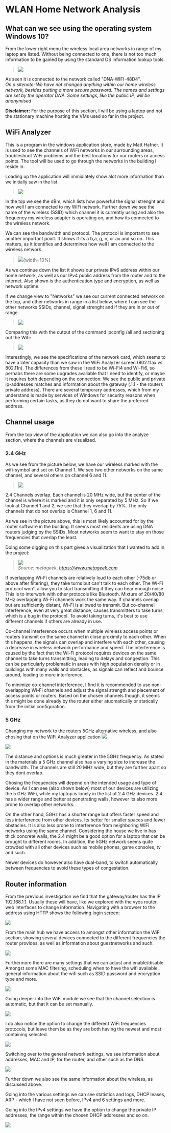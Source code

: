 # WLAN Home Network Analysis

## What can we see using the operating system Windows 10?

From the lower right menu the wireless local area networks in range of my laptop are listed. Without being connected to one, there is not too much information to be gained by using the standard OS information lookup tools. 

>![](/documentation/E14/wifi1.jpeg)

As seen it is connected to the network called "DNA-WIFI-48D4". \
*On a sitenote: We have not changed anything within our home wireless network, besides putting a more secure password. The names and settings are set by the operator DNA. Some settings, like the public IP, will be anonymised*

**Disclaimer:** For the purpose of this section, I will be using a laptop and not the stationary machine hosting the VMs used so far in the project. 


## WiFi Analyzer

This is a program in the windows application store, made by Matt Hafner. It is used to see the channels of WiFi networks in our surrounding areas, troubleshoot WiFi problems and the best locations for our routers or access points. 
The tool will be used to go through the networks in the building I reside in. 


Loading up the application will immidiately show alot more information than we initially saw in the list. 

>![](/documentation/E14/wifi2c.jpg)

In the top we see the dBm, which lists how powerful the signal strenght and how well I am connected to my WiFi network. 
Further down we see the name of the wireless (SSID) which channel it is currently using and also the frequency my wireless adapter is operating on, and how its connected to the wireless network. 

We can see the bandwidth and protocol. The protocol is important to see another important point. It shows if its a b,a, g, n, or ax and so on. This matters, as it identifies and determines how well I am connected 
to the wireless network. 

>![](/documentation/E14/wifiprotocol.png){width=10%}

As we continue down the list it shows our private IPv6 address within our home network, as well as our IPv4 public address from the router and to the internet. 
Also shown is the authentication type and encryption, as well as network uptime.

If we change view to "Networks" we see our current connected network on the top, and other networks in range in a list below, where I can see the other networks SSIDs, channel, signal strenght and if they are in or out of range. 

>![](/documentation/E14/wifi3.jpeg)

Comparing this with the output of the command ipconfig /all and sectioning out the Wifi:

>![](/documentation/E14/wifi4.jpeg)


Interestingly, we see the specifications of the network card, which seems to have a later capacity than we saw in the WiFi Analyzer screen (802.11ax vs 802.11n). The differences from these I read to be Wi-Fi4 and Wi-Fi6, so perhabs there are some upgrades avaliable that I need to identify, or maybe it requires both depending on the connection. 
We see the public and private ip-addresses matches and information about the gateway (.1.1 - the routers private address). There are several temporary addresses, which from my understand is made by services of Windows for security reasons when performing certain tasks, as they do not want to share the preferred address. 


## Channel usage

From the top view of the application we can also go into the analyze section, where the channels are visualized. 


### 2.4 GHz

As we see from the picture below, we have our wireless marked with the wifi-symbol and set on Channel 1. We see two other networks on the same channel, and several others on channel 6 and 11. 
>![](/documentation/E14/wifichannel1.jpeg)

2.4 Channels overlap. Each channel is 20 MHz wide, but the center of the channel is where it is marked and it is only separated by 5 MHz. So if we look at Channel 1 and 2, we see that they overlap by 75%. The only channels that do not overlap is Channel 1, 6 and 11. 

As we see in the picture above, this is most likely accounted for by the router software in the building. It seems most residents are using DNA routers judging by the SSIDs. Most networks seem to want to stay on those frequencies that overlap the least.

Doing some digging on this part gives a visualization that I wanted to add in the project:
>![](/documentation/E14/metageek.jpeg)\
*Source: metageek, https://www.metageek.com*

If overlapping Wi-Fi channels are relatively loud to each other (-75db or above after filtering), they take turns but can't talk to each other. The Wi-Fi protocol won't allow you to start transmitting 
if they can hear enough noise. This is to interwork with other protocols like Bluetooth. Mixture of 20/40/80 MHz overlapping Wi-Fi channels work the same way. If channels overlap but are sufficiently distant, 
Wi-Fi is allowed to transmit. But co-channel interference, even at very great distance, causes transmitters to take turns, which is a bug in the protocol. To avoid taking turns, it's best to use different channels if others are already in use.

Co-channel interference occurs when multiple wireless access points or routers transmit on the same channel in close proximity to each other. When this happens, the signals can overlap and interfere with each other, 
causing a decrease in wireless network performance and speed. The interference is caused by the fact that the Wi-Fi protocol requires devices on the same channel to take turns transmitting, leading to delays and congestion. 
This can be particularly problematic in areas with high population density or in buildings with many walls and obstacles, as signals can reflect and bounce around, leading to more interference. 

To minimize co-channel interference, I find it is recommended to use non-overlapping Wi-Fi channels and adjust the signal strength and placement of access points or routers. Based on the chosen channels though, 
it seems this might be done already by the router either atuomatically or statically from the initial configuration. 


### 5 GHz

Changing my network to the routers 5GHz alternative wireless, and also chosing that on the WiFi Analyzer application ![](/documentation/E14/wifi5ghz.jpeg)

![](/documentation/E14/wifi5ghz2.jpeg)

The distance and options is much greater in the 5GHz frequency. As stated in the materials a 5 GHz channel also has a varying size to increase the bandwidth. The channels are still 20 MHz wide, but they are further apart so they dont overlap. 

Chosing the frequencies will depend on the intended usage and type of device. As I can see (also shown below) most of our devices are utilizing the 5 GHz WiFi, while my laptop is lonely in the list of 2.4 GHz devices. 2.4 has a wider range and 
better at penetrating walls, however its also more prone to overlap other networks. 

On the other hand, 5GHz has a shorter range but offers faster speed and less interference from other devices. Its better for smaller spaces and fewer obstacles. It is also less prone to interference from neighboring WiFi networks using the same channel. 
Considering the house we live in has thick concrete walls, the 2.4 might be a good option for a laptop that can be brought to different rooms. In addition,  the 5GHz network seems quite crowded with all other devices such as mobile phones, game consoles, tv and such. 

Newer devices do however also have dual-band, to switch automatically between frequencies to avoid these types of congestation. 


## Router information

From the previous investigation we find that the gateway/router has the IP 192.168.1.1. Usually these will have, like we explored with the vyos router, web interfaces to change information. Navigating with a browser to the address using HTTP shows the following login screen:

![](/documentation/E14/routerlogin.png)

From the main hub we have access to amongst other information the WiFi section, showing several devices connected to the different frequencies the router provides, as well as information about guestnetworks and such. 

![](/documentation/E14/wifioverview.png)

Furthermore there are many settings that we can adjust and enable/disable. Amongst some MAC filtering, scheduling when to have the wifi avaliable, general information about the wifi such as SSID password and encryption type and more. 

![](/documentation/E14/wifioverview2.png)

Going deeper into the WiFi module we see that the channel selection is automatic, but that it can be set manually.

![](/documentation/E14/wifichannelrouter.png)

I do also notice the option to change the different WiFi frequencies protocols, but leave them be as they are both having the newest and most containing selected.

![](/documentation/E14/anac.png)

Switching over to the general network settings, we see information about addresses, MAC and IP, for the router, and other such as the DNS. 

![](/documentation/E14/GeneralSettings.png)

Further down we also see the same information about the wireless, as discussed above. 

Going into the various settings we can see statistics and logs, DHCP leases, ARP - which I have not seen before, IPv4 and 6 settings and more. 

Going into the IPv4 settings we have the option to change the private IP addresses, the range within the chosen DHCP addresses and so on. 

![](/documentation/E14/ipv4dhcp.png)


